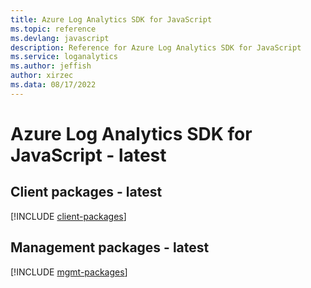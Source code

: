 ```yaml
---
title: Azure Log Analytics SDK for JavaScript
ms.topic: reference
ms.devlang: javascript
description: Reference for Azure Log Analytics SDK for JavaScript
ms.service: loganalytics
ms.author: jeffish
author: xirzec
ms.data: 08/17/2022
---
```

# Azure Log Analytics SDK for JavaScript - latest

## Client packages - latest
[!INCLUDE [client-packages](log-analytics-client-index.md)]
## Management packages - latest
[!INCLUDE [mgmt-packages](log-analytics-mgmt-index.md)]